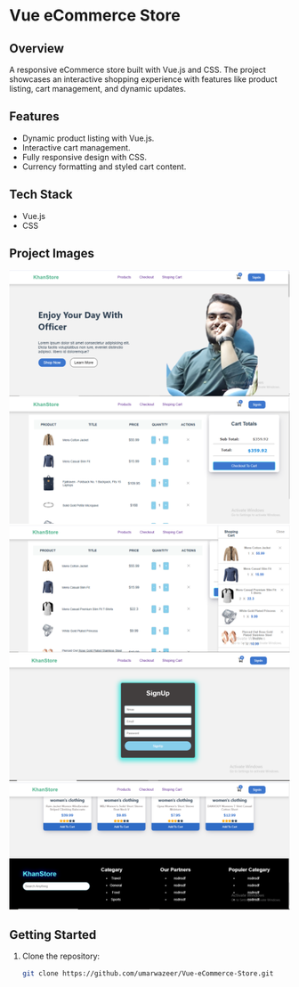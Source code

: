 # Vue eCommerce Store

## Overview
A responsive eCommerce store built with Vue.js and CSS. The project showcases an interactive shopping experience with features like product listing, cart management, and dynamic updates.

## Features
- Dynamic product listing with Vue.js.
- Interactive cart management.
- Fully responsive design with CSS.
- Currency formatting and styled cart content.

## Tech Stack
- Vue.js
- CSS

## Project Images
![Home Page](src/screenshots/homePage.png)
![Home Page](src/screenshots/cartPage.png)
![Home Page](src/screenshots/cartPage2.png)
![Home Page](src/screenshots/singupPage.png)
![Cart Page](src/screenshots/footer.png)

## Getting Started
1. Clone the repository:
   ```bash
   git clone https://github.com/umarwazeer/Vue-eCommerce-Store.git
